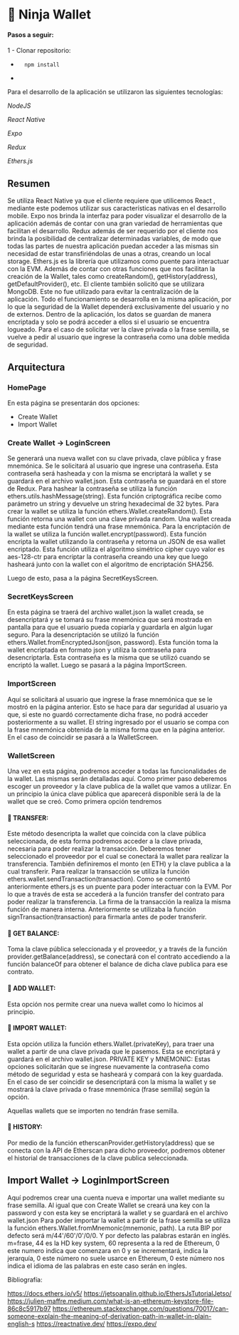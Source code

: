 # :ninja: Ninja Wallet 

#### Pasos a seguir: 
1 - Clonar repositorio: 
-       npm install 
-       

Para el desarrollo de la aplicación se utilizaron las siguientes tecnologías: 

*NodeJS* 

*React Native* 

*Expo* 

*Redux* 

*Ethers.js* 

 
## Resumen
Se utiliza React Native ya que el cliente requiere que utilicemos React , mediante este podemos utilizar sus características nativas en el desarrollo mobile. Expo nos brinda la interfaz para poder visualizar el desarrollo de la aplicación además de contar con una gran variedad de herramientas que facilitan el desarrollo.
Redux además de ser requerido por el cliente nos brinda la posibilidad de centralizar determinadas variables, de modo que todas las partes de nuestra aplicación puedan acceder a las mismas sin necesidad de estar transfiriéndolas de unas a otras, creando un local storage.
Ethers.js es la librería que utilizamos como puente para interactuar con la EVM. Además de contar con otras funciones que nos facilitan la creación de la Wallet, tales como createRandom(), getHistory(address), getDefaultProvider(), etc.
El cliente también solicitó que se utilizara MongoDB. Este no fue utilizado para evitar la centralización de la aplicación.
Todo el funcionamiento se desarrolla en la misma aplicación, por lo que la seguridad de la Wallet dependerá exclusivamente del usuario y no de externos. Dentro de la aplicación, los datos se guardan de manera encriptada y solo se podrá acceder a ellos si el usuario se encuentra logueado. Para el caso de solicitar ver la clave privada o la frase semilla, se vuelve a pedir al usuario que ingrese la contraseña como una doble medida de seguridad.
 
## Arquitectura
### HomePage
En esta página se presentarán dos opciones:
- Create Wallet
- Import Wallet 

### Create Wallet -> LoginScreen 

Se generará una nueva wallet con su clave privada, clave pública y frase mnemónica.
Se le solicitará al usuario que ingrese una contraseña. Esta contraseña será hasheada y con la misma se encriptará la wallet y se guardará en el archivo wallet.json. Esta contraseña se guardará en el store de Redux.
Para hashear la contraseña se utiliza la función ethers.utils.hashMessage(string).
Esta función criptográfica recibe como parámetro un string y devuelve un string hexadecimal de 32 bytes.
Para crear la wallet se utiliza la función ethers.Wallet.createRandom().
Esta función retorna una wallet con una clave privada random. Una wallet creada mediante esta función tendrá una frase mnemónica.
Para la encriptación de la wallet se utiliza la función wallet.encrypt(password).
Esta función encripta la wallet utilizando la contraseña y retorna un JSON de esa wallet encriptado. Esta función utiliza el algoritmo simétrico cipher cuyo valor es aes-128-ctr para encriptar la contraseña creando una key que luego hasheará junto con la wallet con el algoritmo de encriptación SHA256.
 
Luego de esto, pasa a la página SecretKeysScreen.
 
### SecretKeysScreen 

En esta página se traerá del archivo wallet.json la wallet creada, se desencriptará y se tomará su frase mnemónica que será mostrada en pantalla para que el usuario pueda copiarla y guardarla en algún lugar seguro.
Para la desencriptación se utilizó la función ethers.Wallet.fromEncryptedJson(json, password).
Esta función toma la wallet encriptada en formato json y utiliza la contraseña para desencriptarla. Esta contraseña es la misma que se utilizó cuando se encriptó la wallet.
Luego se pasará a la página ImportScreen.
 
### ImportScreen 

Aquí se solicitará al usuario que ingrese la frase mnemónica que se le mostró en la página anterior. Esto se hace para dar seguridad al usuario ya que, si este no guardó correctamente dicha frase, no podrá acceder posteriormente a su wallet.
El string ingresado por el usuario se compa con la frase mnemónica obtenida de la misma forma que en la página anterior. En el caso de coincidir se pasará a la WalletScreen.
 
 
### WalletScreen 

Una vez en esta página, podremos acceder a todas las funcionalidades de la wallet. Las mismas serán detalladas aquí.
Como primer paso deberemos escoger un proveedor y la clave publica de la wallet que vamos a utilizar. En un principio la única clave pública que aparecerá disponible será la de la wallet que se creó.
Como primera opción tendremos 

#### :pushpin: TRANSFER: 

Este método desencripta la wallet que coincida con la clave pública seleccionada, de esta forma podremos acceder a la clave privada, necesaria para poder realizar la transacción. Deberemos tener seleccionado el proveedor por el cual se conectará la wallet para realizar la transferencia. También definiremos el monto (en ETH) y la clave publica a la cual transferir.
Para realizar la transacción se utiliza la función ethers.wallet.sendTransaction(transaction).
Como se comentó anteriormente ethers.js es un puente para poder interactuar con la EVM.
Por lo que a través de esta se accederá a la función transfer del contrato para poder realizar la
transferencia.
La firma de la transacción la realiza la misma función de manera interna.
Anteriormente se utilizaba la función signTransaction(transaction) para firmarla antes de
poder transferir.
 
#### :pushpin: GET BALANCE: 

Toma la clave pública seleccionada y el proveedor, y a través de la función
provider.getBalance(address), se conectará con el contrato accediendo a la función balanceOf para obtener el balance de dicha clave publica para ese contrato.
 
#### :pushpin: ADD WALLET: 

Esta opción nos permite crear una nueva wallet como lo hicimos al principio.
 
#### :pushpin: IMPORT WALLET: 

Esta opción utiliza la función ethers.Wallet.(privateKey), para traer una wallet a partir de una
clave privada que le pasemos. Esta se encriptará y guardará en el archivo wallet.json.
PRIVATE KEY y MNEMONIC:
Estas opciones solicitarán que se ingrese nuevamente la contraseña como método de
seguridad y esta se hasheará y compará con la key guardada. En el caso de ser coincidir se
desencriptará con la misma la wallet y se mostrará la clave privada o frase mnemónica (frase
semilla) según la opción.
 
Aquellas wallets que se importen no tendrán frase semilla.

#### :pushpin: HISTORY: 

Por medio de la función etherscanProvider.getHistory(address) que se conecta con la API de Etherscan para dicho proveedor, podremos obtener el historial de transacciones de la clave publica seleccionada.
 
## Import Wallet -> LoginImportScreen 

Aquí podremos crear una cuenta nueva e importar una wallet mediante su frase semilla.
Al igual que con Create Wallet se creará una key con la password y con esta key se encriptará la wallet y se guardará en el archivo wallet.json
Para poder importar la wallet a partir de la frase semilla se utiliza la función ethers.Wallet.fromMnemonic(mnemonic, path).
La ruta BIP por defecto será m/44'/60'/0'/0/0. Y por defecto las palabras estarán en inglés.
m=frase, 44 es la HD key system, 60 representa a la red de Ethereum, 0 este numero indica que comenzara en 0 y se incrementará, indica la jerarquía, 0 este número no suele usarce en Ethereum, 0 este número nos indica el idioma de las palabras en este caso serán en ingles.
 
 
Bibliografía: 

https://docs.ethers.io/v5/
https://jetsoanalin.github.io/EthersJsTutorialJetso/
https://julien-maffre.medium.com/what-is-an-ethereum-keystore-file-86c8c5917b97
https://ethereum.stackexchange.com/questions/70017/can-someone-explain-the-meaning-of-derivation-path-in-wallet-in-plain-english-s
https://reactnative.dev/
https://expo.dev/
